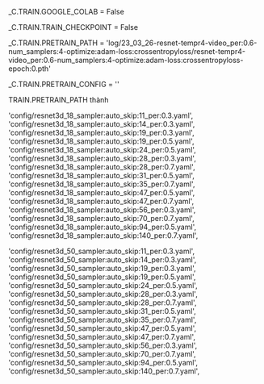 
<!-- chú ý đọc rõ code: khi train sẽ tạo ra file .pth mỗi _C.TRAIN.SAVE_FREQUENCY lần
    và ở epoch cuối cùng -->

<!-- Khi True thì sẽ print ra ở google collab: dòng 367 nằm trong loss/metric.py-->
_C.TRAIN.GOOGLE_COLAB = False

<!-- True thì train from checkpoint: dòng 163 train.py -->
_C.TRAIN.TRAIN_CHECKPOINT = False

<!-- Đường dẫn của file pretrain lưu thông tin của optimizer, model, epoch, loss -->
_C.TRAIN.PRETRAIN_PATH = 'log/23_03_26-resnet-tempr4-video_per:0.6-num_samplers:4-optimize:adam-loss:crossentropyloss/resnet-tempr4-video_per:0.6-num_samplers:4-optimize:adam-loss:crossentropyloss-epoch:0.pth'

<!-- Lưu đường dẫn của file config.yaml được tạo ra cho mỗi file log khi train, 
    chứa config của model, dùng để lưu tất cả thông tin và merge với file config: ở dòng 144 train.py -->
_C.TRAIN.PRETRAIN_CONFIG = ''

<!-- Nhớ đổi thuộc tính sau torng file config.yaml-->
TRAIN.PRETRAIN_PATH thành 


'config/resnet3d_18_sampler:auto_skip:11_per:0.3.yaml',
'config/resnet3d_18_sampler:auto_skip:14_per:0.3.yaml',
'config/resnet3d_18_sampler:auto_skip:19_per:0.3.yaml',
'config/resnet3d_18_sampler:auto_skip:19_per:0.5.yaml',
'config/resnet3d_18_sampler:auto_skip:24_per:0.5.yaml',
'config/resnet3d_18_sampler:auto_skip:28_per:0.3.yaml',
'config/resnet3d_18_sampler:auto_skip:28_per:0.7.yaml',
'config/resnet3d_18_sampler:auto_skip:31_per:0.5.yaml',
'config/resnet3d_18_sampler:auto_skip:35_per:0.7.yaml',
'config/resnet3d_18_sampler:auto_skip:47_per:0.5.yaml',
'config/resnet3d_18_sampler:auto_skip:47_per:0.7.yaml',
'config/resnet3d_18_sampler:auto_skip:56_per:0.3.yaml',
'config/resnet3d_18_sampler:auto_skip:70_per:0.7.yaml',
'config/resnet3d_18_sampler:auto_skip:94_per:0.5.yaml',
'config/resnet3d_18_sampler:auto_skip:140_per:0.7.yaml',

'config/resnet3d_50_sampler:auto_skip:11_per:0.3.yaml',
'config/resnet3d_50_sampler:auto_skip:14_per:0.3.yaml',
'config/resnet3d_50_sampler:auto_skip:19_per:0.3.yaml',
'config/resnet3d_50_sampler:auto_skip:19_per:0.5.yaml',
'config/resnet3d_50_sampler:auto_skip:24_per:0.5.yaml',
'config/resnet3d_50_sampler:auto_skip:28_per:0.3.yaml',
'config/resnet3d_50_sampler:auto_skip:28_per:0.7.yaml',
'config/resnet3d_50_sampler:auto_skip:31_per:0.5.yaml',
'config/resnet3d_50_sampler:auto_skip:35_per:0.7.yaml',
'config/resnet3d_50_sampler:auto_skip:47_per:0.5.yaml',
'config/resnet3d_50_sampler:auto_skip:47_per:0.7.yaml',
'config/resnet3d_50_sampler:auto_skip:56_per:0.3.yaml',
'config/resnet3d_50_sampler:auto_skip:70_per:0.7.yaml',
'config/resnet3d_50_sampler:auto_skip:94_per:0.5.yaml',
'config/resnet3d_50_sampler:auto_skip:140_per:0.7.yaml',